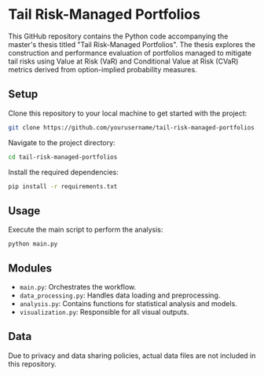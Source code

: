 # Tail Risk-Managed Portfolios

This GitHub repository contains the Python code accompanying the master's thesis titled "Tail Risk-Managed Portfolios". The thesis explores the construction and performance evaluation of portfolios managed to mitigate tail risks using Value at Risk (VaR) and Conditional Value at Risk (CVaR) metrics derived from option-implied probability measures.

## Setup
Clone this repository to your local machine to get started with the project:

```bash
git clone https://github.com/yourusername/tail-risk-managed-portfolios.git
```

Navigate to the project directory:

```bash
cd tail-risk-managed-portfolios
```

Install the required dependencies:

```bash
pip install -r requirements.txt
```
## Usage
Execute the main script to perform the analysis:
  ```
  python main.py
  ```
## Modules
- `main.py`: Orchestrates the workflow.
- `data_processing.py`: Handles data loading and preprocessing.
- `analysis.py`: Contains functions for statistical analysis and models.
- `visualization.py`: Responsible for all visual outputs.

## Data
Due to privacy and data sharing policies, actual data files are not included in this repository.
